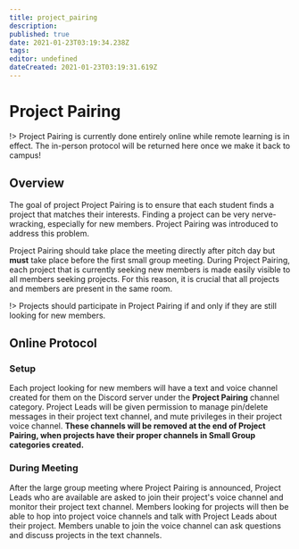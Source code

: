 ```yaml
---
title: project_pairing
description: 
published: true
date: 2021-01-23T03:19:34.238Z
tags: 
editor: undefined
dateCreated: 2021-01-23T03:19:31.619Z
---
```


<!-- # Project Pairing -->

<!-- Finding a team in RCOS isn't a requirement, but can often make RCOS easier for everyone. There are many ways to find a team but the easiest way is to look for teams during RCOS Pitch Days (the day when people say what projects they're going to be working on). If you're still looking for a team after pitch day, talk to your mentor or look for other groups in your small group. -->



# Project Pairing

!> Project Pairing is currently done entirely online while remote learning is in effect. The in-person protocol will be returned here once we make it back to campus!

## Overview

The goal of project Project Pairing is to ensure that each student finds a project that matches their interests. Finding a project can be very nerve-wracking, especially for new members. Project Pairing was introduced to address this problem.

Project Pairing should take place the meeting directly after pitch day but **must** take place before the first small group meeting. During Project Pairing, each project that is currently seeking new members is made easily visible to all members seeking projects. For this reason, it is crucial that all projects and members are present in the same room.

<!-- Project Pairing must occur before the first small group meeting of the year. For a project to qualify for the Project Pairing process they must have an outline of their proposal approved by a Coordinator or mentor. This outline must be approved by a Coordinator or mentor 48 hours before the Project Pairing process. After approval each project must pick one person to act as a representative of the project. The rep will be given a sign with their project name on it and then the representatives will begin talking to anyone interested in joining the project. The rep should make sure that anyone interested in their project gets their email and a link to the projects' main communication channel. After the Project Pairing process has finished, the next order of business will be for projects so submit their proposals for approval by Coordinators. -->

!> Projects should participate in Project Pairing if and only if they are still looking for new members.

## Online Protocol

### Setup
Each project looking for new members will have a text and voice channel created for them on the Discord server under the **Project Pairing** channel category. Project Leads will be given permission to manage pin/delete messages in their project text channel, and mute privileges in their project voice channel. **These channels will be removed at the end of Project Pairing, when projects have their proper channels in Small Group categories created.**

### During Meeting
After the large group meeting where Project Pairing is announced, Project Leads who are available are asked to join their project's voice channel and monitor their project text channel. Members looking for projects will then be able to hop into project voice channels and talk with Project Leads about their project. Members unable to join the voice channel can ask questions and discuss projects in the text channels.


<!-- TODO: IN PERSON PROJECT PAIRING BELOW - UNCOMMENT ONCE WE ARE FREE FROM THIS ONLINE HELL -->

<!--## Protocol

Once the list of participating projects has been established, a numbered list should be compiled and documented. Each project taking part in the event will be assigned an ID number corresponding to its list enumeration.

Each project should also select one representative who is well informed of the project’s goals and needs. This representative should be given a sign to wear that identifies which project they are promoting, the project’s ID number, their name, and their contact information. *The Coordinators should prepare signs for each participating project in advance of this meeting.*


When Project Pairing begins, representatives should arrange themselves in the front of the room according to their assigned ID number. A key of assigned numbers to projects should be displayed on the projector to make it easier to find projects (this key should correlate to the numbered list mentioned above).

It is advised that Coordinators bring a couple print outs of the current semester’s pitch slide deck, so members can flip through and refresh their memories about project details and technology stack used.

Once the representatives are all in place, members are instructed to find a project if they do not already have one. Members should speak to reps for projects they find interesting and gain more information, and reps should be open to questions. **It is the rep’s responsibility to decide whether or not a member is suited for the role.**

Once a project has one to two members in addition to the representative, those members should move to the proposal approval room to work on the project proposal. Additionally, once a project has decided that it has enough members, the representative should bring their project sign to a mentor or Coordinator. The mentor should strike through (~Project A~) projects that have concluded their search from the projected key on an ongoing basis.

**DO NOT delete the project from the list!!**

All project members should eventually relocate to the proposal approval room. Some projects will have this finalized before the Project Pairing event. In this case, they should go right to the proposal approval room.

**All members mustselect a project, and have their proposals written and approved before leaving.**

## Mentors

Mentors should be present to guide members to projects that they are well suited for. This is also a chance for mentors to direct members to higher priority or sponsored projects. Mentors should make a conscious effort to reach out to and help students who look lost or anxious. Mentors must ensure that each student leaves Project Pairing with a project they are happy with. -->
